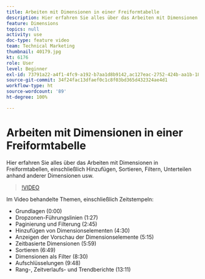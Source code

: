 ```yaml
---
title: Arbeiten mit Dimensionen in einer Freiformtabelle
description: Hier erfahren Sie alles über das Arbeiten mit Dimensionen in Freiformtabellen, einschließlich Hinzufügen, Sortieren, Filtern, Unterteilen anhand anderer Dimensionen usw.
feature: Dimensions
topics: null
activity: use
doc-type: feature video
team: Technical Marketing
thumbnail: 40179.jpg
kt: 6176
role: User
level: Beginner
exl-id: 73791a22-a4f1-4fc9-a192-b7aa1d8b9142,ac127eac-2752-424b-aa1b-18a9688d42db
source-git-commit: 34f24fac13dfaef0c1c8f03bd365d432324ae4d1
workflow-type: ht
source-wordcount: '89'
ht-degree: 100%

---
```


# Arbeiten mit Dimensionen in einer Freiformtabelle

Hier erfahren Sie alles über das Arbeiten mit Dimensionen in Freiformtabellen, einschließlich Hinzufügen, Sortieren, Filtern, Unterteilen anhand anderer Dimensionen usw.

>[!VIDEO](https://video.tv.adobe.com/v/40179/?quality=12&learn=on)

Im Video behandelte Themen, einschließlich Zeitstempeln:

* Grundlagen (0:00)
* Dropzonen-Führungslinien (1:27)
* Paginierung und Filterung (2:45)
* Hinzufügen von Dimensionselementen (4:30)
* Anzeigen der Vorschau der Dimensionselemente (5:15)
* Zeitbasierte Dimensionen (5:59)
* Sortieren (6:49)
* Dimensionen als Filter (8:30)
* Aufschlüsselungen (9:48)
* Rang-, Zeitverlaufs- und Trendberichte (13:11)
